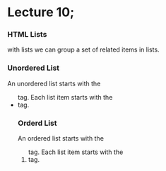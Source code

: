 # Lecture 10;

### HTML Lists


with lists we can group a set of related items in lists.


### Unordered  List

An unordered list starts with the <ul> tag. Each list item starts with the <li> tag.



### Orderd List

An ordered list starts with the <ol> tag. Each list item starts with the <li> tag.

